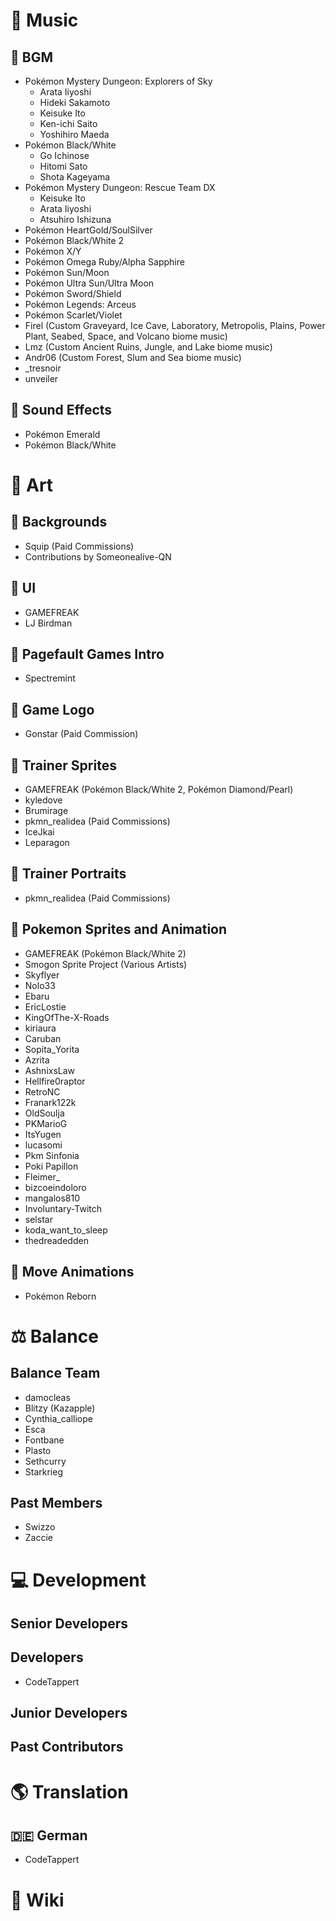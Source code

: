 # 🎵 Music

## 🎵 BGM
  - Pokémon Mystery Dungeon: Explorers of Sky
    - Arata Iiyoshi
    - Hideki Sakamoto
    - Keisuke Ito
    - Ken-ichi Saito
    - Yoshihiro Maeda
  - Pokémon Black/White
    - Go Ichinose
    - Hitomi Sato
    - Shota Kageyama
  - Pokémon Mystery Dungeon: Rescue Team DX
    - Keisuke Ito
    - Arata Iiyoshi
    - Atsuhiro Ishizuna
  - Pokémon HeartGold/SoulSilver
  - Pokémon Black/White 2
  - Pokémon X/Y
  - Pokémon Omega Ruby/Alpha Sapphire
  - Pokémon Sun/Moon
  - Pokémon Ultra Sun/Ultra Moon
  - Pokémon Sword/Shield
  - Pokémon Legends: Arceus
  - Pokémon Scarlet/Violet
  - Firel (Custom Graveyard, Ice Cave, Laboratory, Metropolis, Plains, Power Plant, Seabed, Space, and Volcano biome music)
  - Lmz (Custom Ancient Ruins, Jungle, and Lake biome music)
  - Andr06 (Custom Forest, Slum and Sea biome music)
  - _tresnoir
  - unveiler

## 🎵 Sound Effects
  - Pokémon Emerald
  - Pokémon Black/White

# 🎨 Art

## 🎨 Backgrounds
  - Squip (Paid Commissions)
  - Contributions by Someonealive-QN

## 🎨 UI
  - GAMEFREAK
  - LJ Birdman

## 🎨 Pagefault Games Intro
  - Spectremint

## 🎨 Game Logo
  - Gonstar (Paid Commission)

## 🎨 Trainer Sprites
  - GAMEFREAK (Pokémon Black/White 2, Pokémon Diamond/Pearl)
  - kyledove
  - Brumirage
  - pkmn_realidea (Paid Commissions)
  - IceJkai
  - Leparagon

## 🎨 Trainer Portraits
  - pkmn_realidea (Paid Commissions)

## 🎨 Pokemon Sprites and Animation
  - GAMEFREAK (Pokémon Black/White 2)
  - Smogon Sprite Project (Various Artists)
  - Skyflyer
  - Nolo33
  - Ebaru
  - EricLostie
  - KingOfThe-X-Roads
  - kiriaura
  - Caruban
  - Sopita_Yorita
  - Azrita
  - AshnixsLaw
  - Hellfire0raptor
  - RetroNC
  - Franark122k
  - OldSoulja
  - PKMarioG
  - ItsYugen
  - lucasomi
  - Pkm Sinfonia
  - Poki Papillon
  - Fleimer_
  - bizcoeindoloro
  - mangalos810
  - Involuntary-Twitch
  - selstar
  - koda_want_to_sleep
  - thedreadedden

## 🎨 Move Animations
  - Pokémon Reborn

# ⚖️ Balance

## Balance Team
- damocleas
- Blitzy (Kazapple)
- Cynthia_calliope
- Esca
- Fontbane
- Plasto
- Sethcurry
- Starkrieg

## Past Members
- Swizzo
- Zaccie

# 💻 Development

## Senior Developers

## Developers
- CodeTappert

## Junior Developers

## Past Contributors

# 🌎 Translation

## 🇩🇪 German
- CodeTappert

# 📰 Wiki
